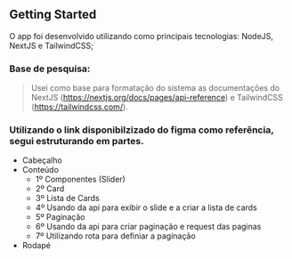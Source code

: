 ## Getting Started

O app foi desenvolvido utilizando como principais tecnologias: NodeJS, NextJS e TailwindCSS;

### Base de pesquisa: 

> Usei como base para formatação do sistema as documentações do NextJS (https://nextjs.org/docs/pages/api-reference) e TailwindCSS (https://tailwindcss.com/).

### Utilizando o link  disponibilzizado do figma como referência, segui estruturando em partes.

- Cabeçalho
- Conteúdo
  - 1º Componentes (Slider)
  - 2º Card
  - 3º Lista de Cards
  - 4º Usando da api para exibir o slide e a criar a lista de cards
  - 5º Paginação
  - 6º Usando da api para criar paginação e request das paginas
  - 7º Utilizando rota para definiar a paginação
- Rodapé